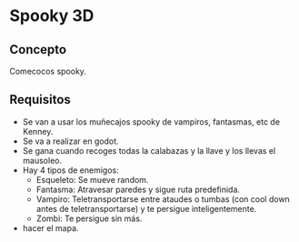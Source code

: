 # Spooky 3D

## Concepto

Comecocos spooky.

## Requisitos

- Se van a usar los muñecajos spooky de vampiros, fantasmas, etc de Kenney.
- Se va a realizar en godot.
- Se gana cuando recoges todas la calabazas y la llave y los llevas el mausoleo.
- Hay 4 tipos de enemigos:
  - Esqueleto: Se mueve random.
  - Fantasma: Atravesar paredes y sigue ruta predefinida.
  - Vampiro: Teletransportarse entre ataudes o tumbas (con cool down antes de teletransportarse) y te persigue inteligentemente.
  - Zombi: Te persigue sin más.
- hacer el mapa.